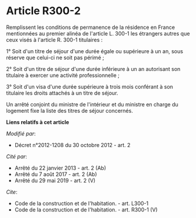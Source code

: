 # Article R300-2

Remplissent les conditions de permanence de la résidence en France mentionnées au premier alinéa de l'article L. 300-1 les
étrangers autres que ceux visés à l'article R. 300-1 titulaires : 

1° Soit d'un titre de séjour d'une durée égale ou supérieure à un an, sous réserve que celui-ci ne soit pas périmé ; 

2° Soit d'un titre de séjour d'une durée inférieure à un an autorisant son titulaire à exercer une activité
professionnelle ; 

3° Soit d'un visa d'une durée supérieure à trois mois conférant à son titulaire les droits attachés à un titre de séjour. 

Un arrêté conjoint du ministre de l'intérieur et du ministre en charge du logement fixe la liste des titres de séjour
concernés.

**Liens relatifs à cet article**

_Modifié par_:

  - Décret n°2012-1208 du 30 octobre 2012 - art. 2

_Cité par_:

  - Arrêté du 22 janvier 2013 - art. 2 (Ab)
  - Arrêté du 7 août 2017 - art. 2 (Ab)
  - Arrêté du 29 mai 2019 - art. 2 (V)

_Cite_:

  - Code de la construction et de l'habitation. - art. L300-1
  - Code de la construction et de l'habitation. - art. R300-1 (V)
